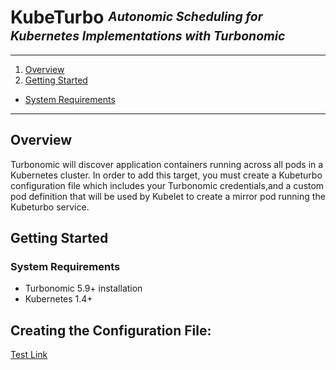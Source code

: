 <!--
http://www.apache.org/licenses/LICENSE-2.0.txt


Copyright 2015 Turbonomic

Licensed under the Apache License, Version 2.0 (the "License");
you may not use this file except in compliance with the License.
You may obtain a copy of the License at

    http://www.apache.org/licenses/LICENSE-2.0

Unless required by applicable law or agreed to in writing, software
distributed under the License is distributed on an "AS IS" BASIS,
WITHOUT WARRANTIES OR CONDITIONS OF ANY KIND, either express or implied.
See the License for the specific language governing permissions and
limitations under the License.
-->

# **KubeTurbo** <sup><sub>_Autonomic Scheduling for Kubernetes Implementations with Turbonomic_</sub></sup>

----

1. [Overview](#overview)
2. [Getting Started](#getting-started)
  * [System Requirements](#system-requirements)

----

## Overview 

Turbonomic will discover application containers 
running across all pods in a Kubernetes cluster. In order to add this target, you must create a Kubeturbo configuration file which includes your Turbonomic credentials,and a custom pod definition that will be used by Kubelet to create a mirror pod running the Kubeturbo service.

## Getting Started 
### System Requirements 

* Turbonomic 5.9+ installation
* Kubernetes 1.4+

## Creating the Configuration File:
[Test Link](https://github.com/DigitalCommodore/kubeturbo/blob/digicomm-anchorlinktest/deploy/general-deploy/README.md#step-one-creating-the-kubeturbo-configuration-files)


